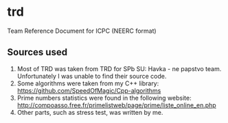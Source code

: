 # trd
Team Reference Document for ICPC (NEERC format)

## Sources used
1. Most of TRD was taken from TRD for SPb SU: Havka - ne papstvo team. Unfortunately I was unable to find their source code.
2. Some algorithms were taken from my C++ library: https://github.com/SpeedOfMagic/Cpp-algorithms
3. Prime numbers statistics were found in the following website: http://compoasso.free.fr/primelistweb/page/prime/liste_online_en.php
4. Other parts, such as stress test, was written by me.
